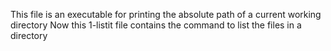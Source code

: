 This file is an executable for printing the absolute path of a current working directory
Now this 1-listit file contains the command to list the files in a directory
